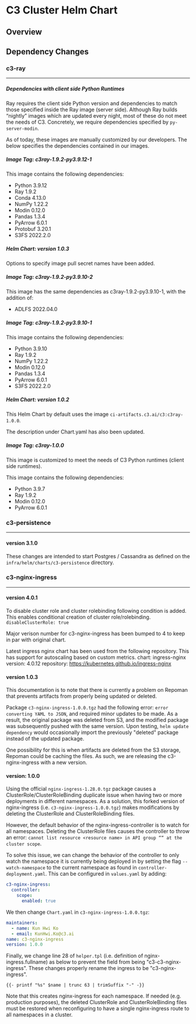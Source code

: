 # C3 Cluster Helm Chart

## Overview

## Dependency Changes 

### c3-ray
---
##### Dependencies with client side Python Runtimes

Ray requires the client side Python version and dependencies to match those specified inside the Ray image (server side).
Although Ray builds “nightly” images which are updated every night, most of these do not meet the needs of C3. 
Concretely, we require dependencies specified by `py-server-modin`.

As of today, these images are manually customized by our developers. 
The below specifies the dependencies contained in our images.

##### Image Tag: c3ray-1.9.2-py3.9.12-1

This image contains the following dependencies:
- Python 3.9.12
- Ray 1.9.2
- Conda 4.13.0
- NumPy 1.22.2
- Modin 0.12.0
- Pandas 1.3.4
- PyArrow 6.0.1
- Protobuf 3.20.1
- S3FS 2022.2.0

##### Helm Chart: version 1.0.3

Options to specify image pull secret names have been added.

##### Image Tag: c3ray-1.9.2-py3.9.10-2

This image has the same dependencies as c3ray-1.9.2-py3.9.10-1, with the addition of:
- ADLFS 2022.04.0

##### Image Tag: c3ray-1.9.2-py3.9.10-1

This image contains the following dependencies:
- Python 3.9.10
- Ray 1.9.2
- NumPy 1.22.2
- Modin 0.12.0
- Pandas 1.3.4
- PyArrow 6.0.1
- S3FS 2022.2.0

##### Helm Chart: version 1.0.2

This Helm Chart by default uses the image `ci-artifacts.c3.ai/c3:c3ray-1.0.0`.

The description under Chart.yaml has also been updated.

##### Image Tag: c3ray-1.0.0

This image is customized to meet the needs of C3 Python runtimes (client side runtimes).

This image contains the following dependencies:
- Python 3.9.7
- Ray 1.9.2
- Modin 0.12.0
- PyArrow 6.0.1

### c3-persistence
---
#### version 3.1.0

These changes are intended to start Postgres / Cassandra as defined on the `infra/helm/charts/c3-persistence` directory.

### c3-nginx-ingress
---
#### version 4.0.1

To disable cluster role and cluster rolebinding following condition is added. This enables conditional creation of cluster role/rolebinding.
`disableClusterRole: true`

Major verison number for c3-nginx-ingress has been bumped to 4 to keep in par with original chart.

Latest ingress nginx chart has been used from the following repository. This has support for autoscaling based on custom metrics.
chart: ingress-nginx
version: 4.0.12
repository: https://kubernetes.github.io/ingress-nginx

#### version 1.0.3

This documentation is to note that there is currently a problem on Repoman that prevents artifacts from properly being updated or deleted. 

Package `c3-nginx-ingress-1.0.0.tgz` had the following error: `error converting YAML to JSON`, and required minor updates to be made. As a result, the original package was deleted from S3, and the modified package was subsequently pushed with the same version. Upon testing, `helm update dependency` would occasionally import the previously "deleted" package instead of the updated package.  

One possibility for this is when artifacts are deleted from the S3 storage, Repoman could be caching the files. As such, we are releasing the c3-nginx-ingress with a new version.  

#### version: 1.0.0

Using the official `nginx-ingress-1.28.0.tgz` package causes a ClusterRole/ClusterRoleBinding duplicate issue when having two or more deployments in different namespaces. As a solution, this forked version of nginx-ingress (i.e. `c3-nginx-ingress-1.0.0.tgz`) makes modifications by deleting the ClusterRole and ClusterRoleBinding files. 

However, the default behavior of the nginx-ingress-controller is to watch for all namespaces. Deleting the ClusterRole files causes the controller to throw an error: `cannot list resource <resource name> in API group ““ at the cluster scope`.

To solve this issue, we can change the behavior of the controller to only watch the namespace it is currently being deployed in by setting the flag `--watch-namespace` to the current namespace as found in `controller-deployment.yaml`. This can be configured in `values.yaml` by adding:

```yaml
c3-nginx-ingress:
  controller:
    scope:
      enabled: true
```

We then change `Chart.yaml` in  `c3-nginx-ingress-1.0.0.tgz`: 

```yaml
maintainers:
  - name: Kun Hwi Ko
  - email: KunHwi.Ko@c3.ai
name: c3-nginx-ingress
version: 1.0.0
```

Finally, we change line 28 of `helper.tpl` (i.e. definition of nginx-ingress.fullname) as below to prevent the field from being "c3-c3-nginx-ingress". These changes properly rename the ingress to be "c3-nginx-ingress".  

```
{{- printf "%s" $name | trunc 63 | trimSuffix "-" -}}
```

Note that this creates nginx-ingress for each namespace. If needed (e.g. production purposes), the deleted ClusterRole and ClusterRoleBinding files must be restored when reconfiguring to have a single nginx-ingress route to all namespaces in a cluster.  
